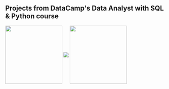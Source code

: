 ## Projects from DataCamp's Data Analyst with SQL & Python course 


<p align="left">
<img align="center" src="https://github.com/PmnAngelov/datacamp-sql/blob/main/img/python_logo.png" width="180" height="184" /> 
<img align="center" src="https://github.com/PmnAngelov/datacamp-sql/blob/main/img/postgresql_logo.png" />
<img align="center" src="https://github.com/PmnAngelov/datacamp-sql/blob/main/img/jupyter_logo.png" width="180" height="184" />
</p>


